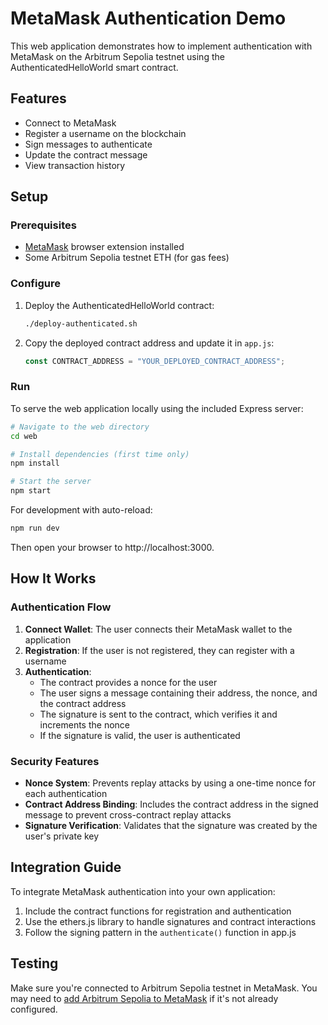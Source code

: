 # MetaMask Authentication Demo

This web application demonstrates how to implement authentication with MetaMask on the Arbitrum Sepolia testnet using the AuthenticatedHelloWorld smart contract.

## Features

- Connect to MetaMask
- Register a username on the blockchain
- Sign messages to authenticate
- Update the contract message
- View transaction history

## Setup

### Prerequisites

- [MetaMask](https://metamask.io/) browser extension installed
- Some Arbitrum Sepolia testnet ETH (for gas fees)

### Configure

1. Deploy the AuthenticatedHelloWorld contract:
   ```bash
   ./deploy-authenticated.sh
   ```

2. Copy the deployed contract address and update it in `app.js`:
   ```javascript
   const CONTRACT_ADDRESS = "YOUR_DEPLOYED_CONTRACT_ADDRESS";
   ```

### Run

To serve the web application locally using the included Express server:

```bash
# Navigate to the web directory
cd web

# Install dependencies (first time only)
npm install

# Start the server
npm start
```

For development with auto-reload:
```bash
npm run dev
```

Then open your browser to http://localhost:3000.

## How It Works

### Authentication Flow

1. **Connect Wallet**: The user connects their MetaMask wallet to the application
2. **Registration**: If the user is not registered, they can register with a username
3. **Authentication**: 
   - The contract provides a nonce for the user
   - The user signs a message containing their address, the nonce, and the contract address
   - The signature is sent to the contract, which verifies it and increments the nonce
   - If the signature is valid, the user is authenticated

### Security Features

- **Nonce System**: Prevents replay attacks by using a one-time nonce for each authentication
- **Contract Address Binding**: Includes the contract address in the signed message to prevent cross-contract replay attacks
- **Signature Verification**: Validates that the signature was created by the user's private key

## Integration Guide

To integrate MetaMask authentication into your own application:

1. Include the contract functions for registration and authentication
2. Use the ethers.js library to handle signatures and contract interactions
3. Follow the signing pattern in the `authenticate()` function in app.js

## Testing

Make sure you're connected to Arbitrum Sepolia testnet in MetaMask. You may need to [add Arbitrum Sepolia to MetaMask](https://docs.arbitrum.io/build-decentralized-apps/how-to-guides/network-settings) if it's not already configured.
